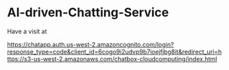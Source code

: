 # AI-driven-Chatting-Service


Have a visit at 

https://chatapp.auth.us-west-2.amazoncognito.com/login?response_type=code&client_id=6cogo9i2udvp9b7ioejfjbg8it&redirect_uri=https://s3-us-west-2.amazonaws.com/chatbox-cloudcomputing/index.html
